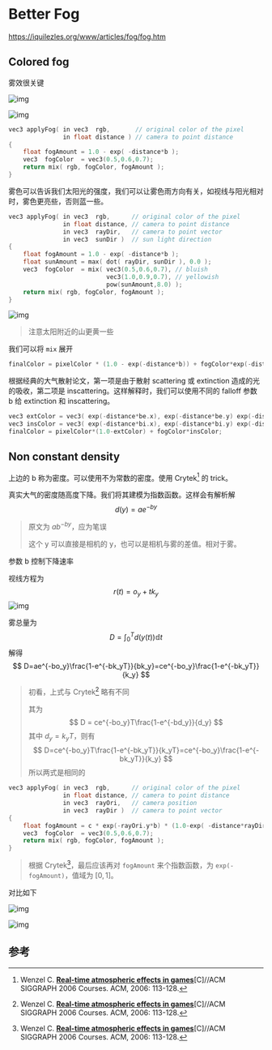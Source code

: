 # Better Fog

https://iquilezles.org/www/articles/fog/fog.htm

## Colored fog

雾效很关键

![img](assets/gfx00.jpg)

![img](assets/gfx01.jpg)

```c++
vec3 applyFog( in vec3  rgb,       // original color of the pixel
               in float distance ) // camera to point distance
{
    float fogAmount = 1.0 - exp( -distance*b );
    vec3  fogColor  = vec3(0.5,0.6,0.7);
    return mix( rgb, fogColor, fogAmount );
}
```

雾色可以告诉我们太阳光的强度，我们可以让雾色雨方向有关，如视线与阳光相对时，雾色更亮些，否则蓝一些。

```c++
vec3 applyFog( in vec3  rgb,      // original color of the pixel
               in float distance, // camera to point distance
               in vec3  rayDir,   // camera to point vector
               in vec3  sunDir )  // sun light direction
{
    float fogAmount = 1.0 - exp( -distance*b );
    float sunAmount = max( dot( rayDir, sunDir ), 0.0 );
    vec3  fogColor  = mix( vec3(0.5,0.6,0.7), // bluish
                           vec3(1.0,0.9,0.7), // yellowish
                           pow(sunAmount,8.0) );
    return mix( rgb, fogColor, fogAmount );
}
```

![img](assets/gfx02.jpg)

> 注意太阳附近的山更黄一些

我们可以将 `mix` 展开

```c++
finalColor = pixelColor * (1.0 - exp(-distance*b)) + fogColor*exp(-distance*b);
```

根据经典的大气散射论文，第一项是由于散射 scattering 或 extinction 造成的光的吸收，第二项是 inscattering。这样解释时，我们可以使用不同的 falloff 参数 b 给 extinction 和 inscattering。

```c++
vec3 extColor = vec3( exp(-distance*be.x), exp(-distance*be.y) exp(-distance*be.z) );
vec3 insColor = vec3( exp(-distance*bi.x), exp(-distance*bi.y) exp(-distance*bi.z) );
finalColor = pixelColor*(1.0-extColor) + fogColor*insColor;
```

## Non constant density

上边的 b 称为密度。可以使用不为常数的密度。使用 Crytek[^06Wenzel] 的 trick。

真实大气的密度随高度下降。我们将其建模为指数函数。这样会有解析解
$$
d(y) = a e^{-b y}
$$
> 原文为 $ab^{-by}$，应为笔误
>
> 这个 y 可以直接是相机的 y，也可以是相机与雾的差值。相对于雾。

参数 b 控制下降速率

视线方程为
$$
r(t) = o_y + t k_y
$$
![img](assets/gfx06.jpg)

雾总量为
$$
D=\int_0^Td(y(t))\mathbb{d}t
$$
解得
$$
D=ae^{-bo_y}\frac{1-e^{-bk_yT}}{bk_y}=ce^{-bo_y}\frac{1-e^{-bk_yT}}{k_y}
$$

> 初看，上式与 Crytek[^06Wenzel] 略有不同
>
> 其为
> $$
> D = ce^{-bo_y}T\frac{1-e^{-bd_y}}{d_y}
> $$
> 其中 $d_y=k_y T$，则有
> $$
> D=ce^{-bo_y}T\frac{1-e^{-bk_yT}}{k_yT}=ce^{-bo_y}\frac{1-e^{-bk_yT}}{k_y}
> $$
> 所以两式是相同的

```c++
vec3 applyFog( in vec3  rgb,      // original color of the pixel
               in float distance, // camera to point distance
               in vec3  rayOri,   // camera position
               in vec3  rayDir )  // camera to point vector
{
    float fogAmount = c * exp(-rayOri.y*b) * (1.0-exp( -distance*rayDir.y*b ))/rayDir.y;
    vec3  fogColor  = vec3(0.5,0.6,0.7);
    return mix( rgb, fogColor, fogAmount );
}
```

> 根据 Crytek[^06Wenzel]，最后应该再对 `fogAmount` 来个指数函数，为 `exp(-fogAmount)`，值域为 $[0,1]$。

对比如下

![img](assets/gfx04.jpg)

![img](assets/gfx05.jpg)

## 参考

[^06Wenzel]: Wenzel C. [**Real-time atmospheric effects in games**](https://dl.acm.org/citation.cfm?id=1185831)[C]//ACM SIGGRAPH 2006 Courses. ACM, 2006: 113-128.


